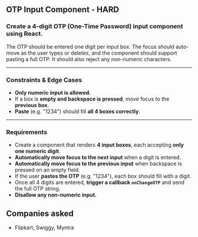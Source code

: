 ## OTP Input Component - HARD

### Create a 4-digit OTP (One-Time Password) input component using React.

The OTP should be entered one digit per input box. The focus should auto-move as the user types or deletes, and the component should support pasting a full OTP. It should also reject any non-numeric characters.

---

### Constraints & Edge Cases

* **Only numeric input is allowed.**
* If a box is **empty and backspace is pressed**, move focus to the **previous box**.
* **Paste** (e.g. "1234") should fill **all 4 boxes correctly**.

---

### Requirements

* Create a component that renders **4 input boxes**, each accepting **only one numeric digit**.
* **Automatically move focus to the next input** when a digit is entered.
* **Automatically move focus to the previous input** when backspace is pressed on an empty field.
* If the user **pastes the OTP** (e.g. "1234"), each box should fill with a digit.
* Once all 4 digits are entered, **trigger a callback `onChangeOTP`** and send the full OTP string.
* **Disallow any non-numeric input.**

## Companies asked
- Flipkart, Swiggy, Myntra

